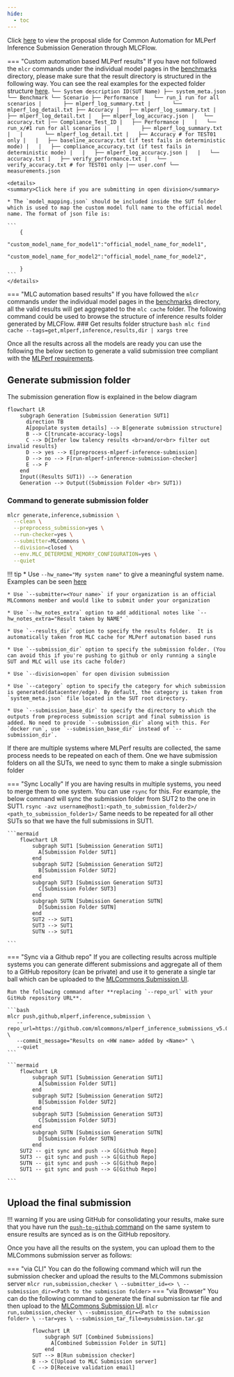 ```yaml
---
hide:
  - toc
---
```


Click [here](https://docs.google.com/presentation/d/1cmbpZUpVr78EIrhzyMBnnWnjJrD-mZ2vmSb-yETkTA8/edit?usp=sharing) to view the proposal slide for Common Automation for MLPerf Inference Submission Generation through MLCFlow.

=== "Custom automation based MLPerf results"
    If you have not followed the `mlcr` commands under the individual model pages in the [benchmarks](../index.md) directory, please make sure that the result directory is structured in the following way. You can see the real examples for the expected folder structure [here](https://github.com/mlcommons/inference/tree/submission-generation-examples).
    ```
    └── System description ID(SUT Name)
        ├── system_meta.json
        └── Benchmark
            └── Scenario
                ├── Performance
                |   └── run_1 run for all scenarios
                |       ├── mlperf_log_summary.txt
                |       └── mlperf_log_detail.txt
                ├── Accuracy
                |   ├── mlperf_log_summary.txt
                |   ├── mlperf_log_detail.txt
                |   ├── mlperf_log_accuracy.json
                |   └── accuracy.txt
                |── Compliance_Test_ID
                |   ├── Performance
                |   |   └── run_x/#1 run for all scenarios
                |   |       ├── mlperf_log_summary.txt
                |   |       └── mlperf_log_detail.txt
                |   ├── Accuracy # for TEST01 only
                |   |   ├── baseline_accuracy.txt (if test fails in deterministic mode)
                |   |   ├── compliance_accuracy.txt (if test fails in deterministic mode)
                |   |   ├── mlperf_log_accuracy.json
                |   |   └── accuracy.txt
                |   ├── verify_performance.txt
                |   └── verify_accuracy.txt # for TEST01 only
                |── user.conf
                └── measurements.json
    ```
    
    <details>
    <summary>Click here if you are submitting in open division</summary>

    * The `model_mapping.json` should be included inside the SUT folder which is used to map the custom model full name to the official model name. The format of json file is:

    ```
        {
            "custom_model_name_for_model1":"official_model_name_for_model1",
            "custom_model_name_for_model2":"official_model_name_for_model2",

        }
    ```
    </details>

=== "MLC automation based results"
    If you have followed the `mlcr` commands under the individual model pages in the [benchmarks](../index.md) directory, all the valid results will get aggregated to the `mlc cache` folder. The following command could be used to browse the structure of inference results folder generated by MLCFlow.
    ### Get results folder structure
    ```bash
    mlc find cache --tags=get,mlperf,inference,results,dir | xargs tree
    ```


Once all the results across all the models are ready you can use the following the below section to generate a valid submission tree compliant with the [MLPerf requirements](https://github.com/mlcommons/policies/blob/master/submission_rules.adoc#inference-1).

## Generate submission folder

The submission generation flow is explained in the below diagram

```mermaid
flowchart LR
    subgraph Generation [Submission Generation SUT1]
      direction TB
      A[populate system details] --> B[generate submission structure]
      B --> C[truncate-accuracy-logs]
      C --> D{Infer low talency results <br>and/or<br> filter out invalid results}
      D --> yes --> E[preprocess-mlperf-inference-submission]
      D --> no --> F[run-mlperf-inference-submission-checker]
      E --> F
    end
    Input((Results SUT1)) --> Generation
    Generation --> Output((Submission Folder <br> SUT1))
```

### Command to generate submission folder

```bash
mlcr generate,inference,submission \
  --clean \
  --preprocess_submission=yes \
  --run-checker=yes \
  --submitter=MLCommons \
  --division=closed \
  --env.MLC_DETERMINE_MEMORY_CONFIGURATION=yes \
  --quiet
```
!!! tip
    * Use `--hw_name="My system name"` to give a meaningful system name. Examples can be seen [here](https://github.com/mlcommons/inference_results_v3.0/tree/main/open/cTuning/systems)

    * Use `--submitter=<Your name>` if your organization is an official MLCommons member and would like to submit under your organization

    * Use `--hw_notes_extra` option to add additional notes like `--hw_notes_extra="Result taken by NAME" `

    * Use `--results_dir` option to specify the results folder.  It is automatically taken from MLC cache for MLPerf automation based runs

    * Use `--submission_dir` option to specify the submission folder. (You can avoid this if you're pushing to github or only running a single SUT and MLC will use its cache folder)

    * Use `--division=open` for open division submission 

    * Use `--category` option to specify the category for which submission is generated(datacenter/edge). By default, the category is taken from `system_meta.json` file located in the SUT root directory.

    * Use `--submission_base_dir` to specify the directory to which the outputs from preprocess submission script and final submission is added. No need to provide `--submission_dir` along with this. For `docker run`, use `--submission_base_dir` instead of `--submission_dir`.


If there are multiple systems where MLPerf results are collected, the same process needs to be repeated on each of them. One we have submission folders on all the SUTs, we need to sync them to make a single submission folder

=== "Sync Locally"
    If you are having results in multiple systems, you need to merge them to one system. You can use `rsync` for this. For example, the below command will sync the submission folder from SUT2 to the one in SUT1. 
    ```
    rsync -avz username@host1:<path_to_submission_folder2>/ <path_to_submission_folder1>/
    ```
    Same needs to be repeated for all other SUTs so that we have the full submissions in SUT1.

    ```mermaid
        flowchart LR
            subgraph SUT1 [Submission Generation SUT1]
              A[Submission Folder SUT1]
            end
            subgraph SUT2 [Submission Generation SUT2]
              B[Submission Folder SUT2]
            end
            subgraph SUT3 [Submission Generation SUT3]
              C[Submission Folder SUT3]
            end
            subgraph SUTN [Submission Generation SUTN]
              D[Submission Folder SUTN]
            end
            SUT2 --> SUT1
            SUT3 --> SUT1
            SUTN --> SUT1
           
    ```

=== "Sync via a Github repo"
    If you are collecting results across multiple systems you can generate different submissions and aggregate all of them to a GitHub repository (can be private) and use it to generate a single tar ball which can be uploaded to the [MLCommons Submission UI](https://submissions-ui.mlcommons.org/submission). 

    Run the following command after **replacing `--repo_url` with your GitHub repository URL**.

    ```bash
    mlcr push,github,mlperf,inference,submission \
       --repo_url=https://github.com/mlcommons/mlperf_inference_submissions_v5.0 \
       --commit_message="Results on <HW name> added by <Name>" \
       --quiet
    ```
    
    ```mermaid
        flowchart LR
            subgraph SUT1 [Submission Generation SUT1]
              A[Submission Folder SUT1]
            end
            subgraph SUT2 [Submission Generation SUT2]
              B[Submission Folder SUT2]
            end
            subgraph SUT3 [Submission Generation SUT3]
              C[Submission Folder SUT3]
            end
            subgraph SUTN [Submission Generation SUTN]
              D[Submission Folder SUTN]
            end
	    SUT2 -- git sync and push --> G[Github Repo]
	    SUT3 -- git sync and push --> G[Github Repo]
	    SUTN -- git sync and push --> G[Github Repo]
	    SUT1 -- git sync and push --> G[Github Repo]
           
    ```

## Upload the final submission
    
!!! warning
    If you are using GitHub for consolidating your results, make sure that you have run the [`push-to-github` command](#__tabbed_2_2) on the same system to ensure results are synced as is on the GitHub repository.

Once you have all the results on the system, you can upload them to the MLCommons submission server as follows:

=== "via CLI"
    You can do the following command which will run the submission checker and upload the results to the MLCommons submission server
    ```
    mlcr run,submission,checker \
    --submitter_id=<> \
    --submission_dir=<Path to the submission folder>
    ```
=== "via Browser"
    You can do the following command to generate the final submission tar file and then upload to the [MLCommons Submission UI](https://submissions-ui.mlcommons.org/submission). 
    ```
    mlcr run,submission,checker \
    --submission_dir=<Path to the submission folder> \
    --tar=yes \
    --submission_tar_file=mysubmission.tar.gz
    ```
    
```mermaid
        flowchart LR
            subgraph SUT [Combined Submissions]
              A[Combined Submission Folder in SUT1]
            end
	    SUT --> B[Run submission checker]
	    B --> C[Upload to MLC Submission server]
	    C --> D[Receive validation email]
```



<!--Click [here](https://youtu.be/eI1Hoecc3ho) to view the recording of the workshop: Streamlining your MLPerf Inference results using CM.-->
